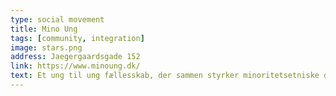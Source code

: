 ```yaml
---
type: social movement
title: Mino Ung
tags: [community, integration]
image: stars.png
address: Jaegergaardsgade 152
link: https://www.minoung.dk/
text: Et ung til ung fællesskab, der sammen styrker minoritetsetniske danskeres muligheder, stemmer og samfundsdeltagelse
---
```

